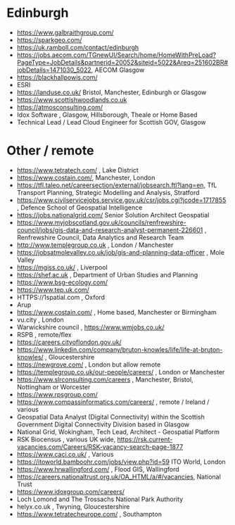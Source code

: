 # Edinburgh

* https://www.galbraithgroup.com/
* https://sparkgeo.com/
* https://uk.ramboll.com/contact/edinburgh
* https://jobs.aecom.com/TGnewUI/Search/home/HomeWithPreLoad?PageType=JobDetails&partnerid=20052&siteid=5022&Areq=251602BR#jobDetails=1471030_5022, AECOM Glasgow
* https://blackhallpowis.com/
* ESRI
* https://landuse.co.uk/ Bristol, Manchester, Edinburgh or Glasgow
* https://www.scottishwoodlands.co.uk
* https://atmosconsulting.com/
* Idox Software , Glasgow, Hillsborough, Theale or Home Based
* Technical Lead / Lead Cloud Engineer for Scottish GOV, Glasgow

# Other / remote
* https://www.tetratech.com/ , Lake District
* https://www.costain.com/, Manchester, London
* https://tfl.taleo.net/careersection/external/jobsearch.ftl?lang=en, TfL Transport Planning, Strategic Modelling and Analysis, Stratford
* https://www.civilservicejobs.service.gov.uk/csr/jobs.cgi?jcode=1717855 , Defence School of Geospatial Intelligence
* https://jobs.nationalgrid.com/ Senior Solution Architect Geospatial
* https://www.myjobscotland.gov.uk/councils/renfrewshire-council/jobs/gis-data-and-research-analyst-permanent-226601 , Renfrewshire Council, Data Analytics and Research Team
* http://www.templegroup.co.uk , London / Manchester 
* https://jobsatmolevalley.co.uk/job/gis-and-planning-data-officer , Mole Valley
* https://mgiss.co.uk/ , Liverpool
* https://shef.ac.uk , Department of Urban Studies and Planning
* https://www.bsg-ecology.com/
* https://www.tep.uk.com/
* HTTPS://1spatial.com , Oxford
* Arup
* https://www.costain.com/ , Home based, Manchester or Birmingham
* vu.city , London
* Warwickshire council , https://www.wmjobs.co.uk/
* RSPB , remote/flex
* https://careers.cityoflondon.gov.uk/
* https://www.linkedin.com/company/bruton-knowles/life/life-at-bruton-knowles/ , Gloucestershire
* https://newgrove.com/ , London but allow remote
* https://templegroup.co.uk/our-people/careers/ , London or Manchester
* https://www.slrconsulting.com/careers , Manchester, Bristol, Nottingham or Worcester 
* https://www.rpsgroup.com/
* https://www.compassinformatics.com/careers/ , remote / Ireland / various
* Geospatial Data Analyst (Digital Connectivity) within the Scottish Government Digital Connectivity Division based in Glasgow
* National Grid, Wokingham, Tech Lead, Architect - Geospatial Platform
* RSK Biocensus , various UK wide, https://rsk.current-vacancies.com/Careers/RSK-vacancy-search-page-1877
* https://www.caci.co.uk/ , Various
* https://itoworld.bamboohr.com/jobs/view.php?id=59 ITO World, London
* https://www.hrwallingford.com/ , Flood GIS, Wallingford
* https://careers.nationaltrust.org.uk/OA_HTML/a/#/vacancies, National Trust
* https://www.idoxgroup.com/careers/
* Loch Lomond and The Trossachs National Park Authority
* helyx.co.uk , Twyning, Gloucestershire
* https://www.tetratecheurope.com/ , Southampton
